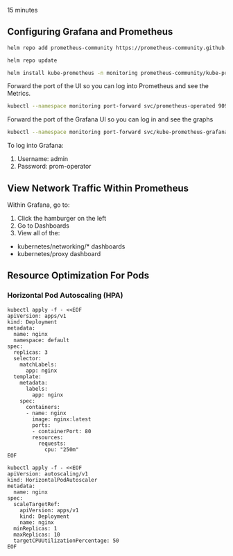 15 minutes

## Configuring Grafana and Prometheus

```bash
helm repo add prometheus-community https://prometheus-community.github.io/helm-charts

helm repo update

helm install kube-prometheus -n monitoring prometheus-community/kube-prometheus-stack --create-namespace
```

Forward the port of the UI so you can log into Prometheus and see the Metrics.

```bash
kubectl --namespace monitoring port-forward svc/prometheus-operated 9090
```

Forward the port of the Grafana UI so you can log in and see the graphs

```bash
kubectl --namespace monitoring port-forward svc/kube-prometheus-grafana 3000:80
```

To log into Grafana:
1. Username: admin
2. Password: prom-operator

## View Network Traffic Within Prometheus

Within Grafana, go to:
1. Click the hamburger on the left
2. Go to Dashboards
3. View all of the:
- kubernetes/networking/* dashboards
- kubernetes/proxy dashboard

## Resource Optimization For Pods

### Horizontal Pod Autoscaling (HPA)

```
kubectl apply -f - <<EOF
apiVersion: apps/v1
kind: Deployment
metadata:
  name: nginx
  namespace: default
spec:
  replicas: 3
  selector:
    matchLabels:
      app: nginx
  template:
    metadata:
      labels:
        app: nginx
    spec:
      containers:
      - name: nginx
        image: nginx:latest
        ports:
        - containerPort: 80
        resources:
          requests:
            cpu: "250m"
EOF
```

```
kubectl apply -f - <<EOF
apiVersion: autoscaling/v1
kind: HorizontalPodAutoscaler
metadata:
  name: nginx
spec:
  scaleTargetRef:
    apiVersion: apps/v1
    kind: Deployment
    name: nginx
  minReplicas: 1
  maxReplicas: 10
  targetCPUUtilizationPercentage: 50
EOF
```
